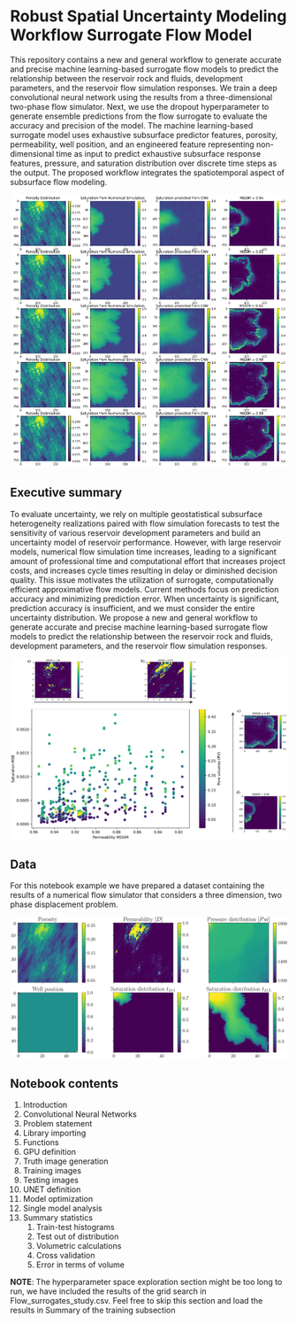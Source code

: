 # Robust Spatial Uncertainty Modeling Workflow Surrogate Flow Model

This repository contains a new and general workflow to generate accurate and precise machine learning-based surrogate flow models to predict the relationship between the reservoir rock and fluids, development parameters, and the reservoir flow simulation responses. We train a deep convolutional neural network using the results from a three-dimensional two-phase flow simulator. Next, we use the dropout hyperparameter to generate ensemble predictions from the flow surrogate to evaluate the accuracy and precision of the model. The machine learning-based surrogate model uses exhaustive subsurface predictor features, porosity, permeability, well position, and an engineered feature representing non-dimensional time as input to predict exhaustive subsurface response features, pressure, and saturation distribution over discrete time steps as the output. The proposed workflow integrates the spatiotemporal aspect of subsurface flow modeling. 

<p align="center">
<img src="https://github.com/emaldonadocruz/Images/blob/master/Saturation_sample.png" width="500px"></img>
</p>

## Executive summary

To evaluate uncertainty, we rely on multiple geostatistical subsurface heterogeneity realizations paired with flow simulation forecasts to test the sensitivity of various reservoir development parameters and build an uncertainty model of reservoir performance. However, with large reservoir models, numerical flow simulation time increases, leading to a significant amount of professional time and computational effort that increases project costs, and increases cycle times resulting in delay or diminished decision quality. This issue motivates the utilization of surrogate, computationally efficient approximative flow models. Current methods focus on prediction accuracy and minimizing prediction error. When uncertainty is significant, prediction accuracy is insufficient, and we must consider the entire uncertainty distribution. 
We propose a new and general workflow to generate accurate and precise machine learning-based surrogate flow models to predict the relationship between the reservoir rock and fluids, development parameters, and the reservoir flow simulation responses. 

<p align="center">
<img src="https://github.com/emaldonadocruz/Images/blob/master/DissimilarityErrorPlot.png" width="500px"></img>
</p>

## Data

For this notebook example we have prepared a dataset containing the results of a numerical flow simulator that considers a three dimension, two phase displacement problem.

<p align="center">
<img src="https://github.com/emaldonadocruz/Images/blob/master/Sample.png" width="500px"></img>
</p>

## Notebook contents

1. Introduction
2. Convolutional Neural Networks
3. Problem statement
4. Library importing
5. Functions
6. GPU definition
7. Truth image generation
8. Training images
9. Testing images
10. UNET definition
11. Model optimization
12. Single model analysis
13. Summary statistics
    1. Train-test histograms
    2. Test out of distribution
    3. Volumetric calculations
    4. Cross validation
    5. Error in terms of volume

**NOTE**: The hyperparameter space exploration section might be too long to run, we have included the results of the grid search in Flow_surrogates_study.csv. Feel free to skip this section and load the results in Summary of the training subsection
